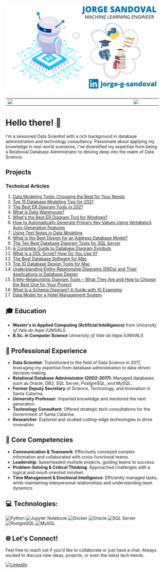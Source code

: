 # <img src="github-banner.png">

<center>
<table>
    <tr>
        <td><img width="400px" align="left" src="https://github-readme-stats.vercel.app/api/top-langs/?username=jorgesandoval&hide=html&layout=compact&theme=buefy&count_private=true" /></td>
        <td><img width="495px" align="left" src="https://github-readme-stats.vercel.app/api?username=jorgesandoval&theme=buefy&count_private=true"/></td>
    </tr>   
</table>
</center> 

# Hello there! 👋

I'm a seasoned Data Scientist with a rich background in database administration and technology consultancy. Passionate about applying my knowledge in real-world scenarios, I've diversified my expertise from being a Relational Database Administrator to delving deep into the realm of Data Science.

## Projects

### Technical Articles

1.  [Data Modeling Tools: Choosing the Best for Your Needs](https://vertabelo.com/blog/best-data-modeling-tool/)
2.  [Top 15 Database Modeling Tips for 2021](https://vertabelo.com/blog/database-modeling-tips/)
3.  [The Best ER Diagram Tools in 2021](https://vertabelo.com/blog/best-er-diagram-tools-2021/)
4.  [What is Data Warehouse?](https://vertabelo.com/blog/what-is-data-warehouse/)
5.  [What's the Best ER Diagram Tool for Windows?](https://vertabelo.com/blog/best-er-diagram-tool-for-windows/)
6.  [How to Automatically Generate Primary Key Values Using Vertabelo’s Auto-Generation Features](https://vertabelo.com/blog/auto-generate-primary-key-values/)
7.  [Using Text Notes in Data Modeling](https://vertabelo.com/blog/text-notes-in-vertabelo/)
8.  [What Is the Best Design for an Address Database Model?](https://vertabelo.com/blog/address-in-database-model/)
9.  [The Ten Best Database Diagram Tools for SQL Server](https://vertabelo.com/blog/database-diagram-tool-for-sql-server/)
10. [A Complete Guide to Database Diagram Symbols](https://vertabelo.com/blog/database-diagram-symbols-guide/)
11. [What Is a DDL Script? How Do You Use It?](https://vertabelo.com/blog/what-is-ddl-script/)
12. [The Best Database Software for Mac](https://vertabelo.com/blog/database-software-for-mac/)
13. [Top 10 Database Design Tools for Mac](https://vertabelo.com/blog/database-design-tools-for-mac/)
14. [Understanding Entity-Relationship Diagrams (ERDs) and Their Applications in Database Design](https://vertabelo.com/blog/what-does-erd-stand-for/)
15. [Entity-Relationship Diagram Tools – What They Are and How to Choose the Best One for Your Project](https://vertabelo.com/blog/entity-relationship-diagram-erd/)
16. [What Is a Schema Diagram? A Guide with 10 Examples](https://vertabelo.com/blog/schema-diagram/)
17. [Data Model for a Hotel Management System](https://vertabelo.com/blog/data-model-for-hotel-management-system/)

## 🎓 Education

<!-- - **Ph.D. in Industrial and Systems Engineering** from *Pontifical Catholic University of Paraná (PUC/PR)*. -->
- **Master's in Applied Computing (Artificial Intelligence)** from *University of Vale do Itajaí (UNIVALI)*.
- **B.Sc. in Computer Science** *University of Vale do Itajaí (UNIVALI)*.

## 💼 Professional Experience

- **Data Scientist**: Transitioned to the field of Data Science in 2017, leveraging my expertise from database administration to data-driven decision making.
- **Relational Database Administrator (2002-2017)**: Managed databases such as Oracle, DB2, SQL Server, PostgreSQL, and MySQL.
- **Former Deputy Secretary** of Science, Technology, and Innovation in Santa Catarina.
- **University Professor**: Imparted knowledge and mentored the next generation.
- **Technology Consultant**: Offered strategic tech consultations for the Government of Santa Catarina.
- **Researcher**: Explored and studied cutting-edge technologies to drive innovation.

## 🌟 Core Competencies

- **Communication & Teamwork**: Effectively conveyed complex information and collaborated with cross-functional teams.
- **Leadership**: Spearheaded multiple projects, guiding teams to success.
- **Problem-Solving & Critical Thinking**: Approached challenges with a logical and result-oriented mindset.
- **Time Management & Emotional Intelligence**: Efficiently managed tasks, while maintaining interpersonal relationships and understanding team dynamics.


## 💻 Technologies:

![Python](https://img.shields.io/badge/python-%23FFD43B?&style=for-the-badge&logo=python&logoColor=white)
![Jupyter Notebook](https://img.shields.io/badge/jupyter-%23F37626?style=for-the-badge&logo=jupyter&logoColor=white)
![Docker](https://img.shields.io/badge/docker-%232496ED?style=for-the-badge&logo=docker&logoColor=white)
![Oracle](https://img.shields.io/badge/Oracle-%23DC291E?style=for-the-badge&logo=oracle&logoColor=white)
![SQL Server](https://img.shields.io/badge/SQL%20Server-CC2927?style=for-the-badge&logo=microsoft-sql-server&logoColor=white)
![PostgreSQL](https://img.shields.io/badge/postgres-%23336791?style=for-the-badge&logo=postgresql&logoColor=white)
![MySQL](https://img.shields.io/badge/MySQL-%2300718B?style=for-the-badge&logo=mysql&logoColor=white)



## 🌐 Let's Connect!

Feel free to reach out if you'd like to collaborate or just have a chat. Always excited to discuss new ideas, projects, or even the latest tech trends.

[![Linkedin](https://img.shields.io/badge/-Linkedin-blue?style=flat-square&logo=Linkedin&logoColor=white&link=www.linkedin.com/in/jorge-g-sandoval/)](https://www.linkedin.com/in/jorge-g-sandoval/)
